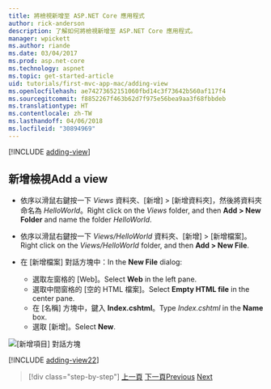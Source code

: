 ```yaml
---
title: 將檢視新增至 ASP.NET Core 應用程式
author: rick-anderson
description: 了解如何將檢視新增至 ASP.NET Core 應用程式。
manager: wpickett
ms.author: riande
ms.date: 03/04/2017
ms.prod: asp.net-core
ms.technology: aspnet
ms.topic: get-started-article
uid: tutorials/first-mvc-app-mac/adding-view
ms.openlocfilehash: ae74273652151060fbd14c3f73642b560af117f4
ms.sourcegitcommit: f8852267f463b62d7f975e56bea9aa3f68fbbdeb
ms.translationtype: HT
ms.contentlocale: zh-TW
ms.lasthandoff: 04/06/2018
ms.locfileid: "30894969"
---
```

[!INCLUDE [adding-view](../../includes/mvc-intro/adding_view1.md)]

## <a name="add-a-view"></a><span data-ttu-id="aaab6-103">新增檢視</span><span class="sxs-lookup"><span data-stu-id="aaab6-103">Add a view</span></span> 

* <span data-ttu-id="aaab6-104">依序以滑鼠右鍵按一下 *Views* 資料夾、[新增] > [新增資料夾]，然後將資料夾命名為 *HelloWorld*。</span><span class="sxs-lookup"><span data-stu-id="aaab6-104">Right click on the *Views* folder, and then **Add > New Folder** and name the folder *HelloWorld*.</span></span>
* <span data-ttu-id="aaab6-105">依序以滑鼠右鍵按一下 *Views/HelloWorld* 資料夾、[新增] > [新增檔案]。</span><span class="sxs-lookup"><span data-stu-id="aaab6-105">Right click on the *Views/HelloWorld* folder, and then **Add > New File**.</span></span>
* <span data-ttu-id="aaab6-106">在 [新增檔案] 對話方塊中：</span><span class="sxs-lookup"><span data-stu-id="aaab6-106">In the **New File** dialog:</span></span>

  * <span data-ttu-id="aaab6-107">選取左窗格的 [Web]。</span><span class="sxs-lookup"><span data-stu-id="aaab6-107">Select **Web** in the left pane.</span></span>
  * <span data-ttu-id="aaab6-108">選取中間窗格的 [空的 HTML 檔案]。</span><span class="sxs-lookup"><span data-stu-id="aaab6-108">Select **Empty HTML file** in the center pane.</span></span>
  * <span data-ttu-id="aaab6-109">在 [名稱] 方塊中，鍵入 **Index.cshtml**。</span><span class="sxs-lookup"><span data-stu-id="aaab6-109">Type *Index.cshtml* in the **Name** box.</span></span>
  * <span data-ttu-id="aaab6-110">選取 [新增]。</span><span class="sxs-lookup"><span data-stu-id="aaab6-110">Select **New**.</span></span>

![[新增項目] 對話方塊](adding-view/_static/add_view.png)

[!INCLUDE [adding-view22](../../includes/mvc-intro/adding_view2.md)]

> [!div class="step-by-step"]
> <span data-ttu-id="aaab6-112">[上一頁](adding-controller.md)
> [下一頁](adding-model.md)</span><span class="sxs-lookup"><span data-stu-id="aaab6-112">[Previous](adding-controller.md)
[Next](adding-model.md)</span></span>
